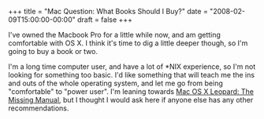 +++
title = "Mac Question: What Books Should I Buy?"
date = "2008-02-09T15:00:00-00:00"
draft = false
+++

I've owned the Macbook Pro for a little while now, and am getting
comfortable with OS X. I think it's time to dig a little deeper though,
so I'm going to buy a book or two.

I'm a long time computer user, and have a lot of \*NIX experience, so
I'm not looking for something too basic. I'd like something that will
teach me the ins and outs of the whole operating system, and let me go
from being "comfortable" to "power user". I'm leaning towards [Mac OS X
Leopard: The Missing
Manual](http://www.amazon.com/gp/product/059652952X?ie=UTF8&tag=approachingno-20&linkCode=xm2&camp=1789&creativeASIN=059652952X),
but I thought I would ask here if anyone else has any other
recommendations.

